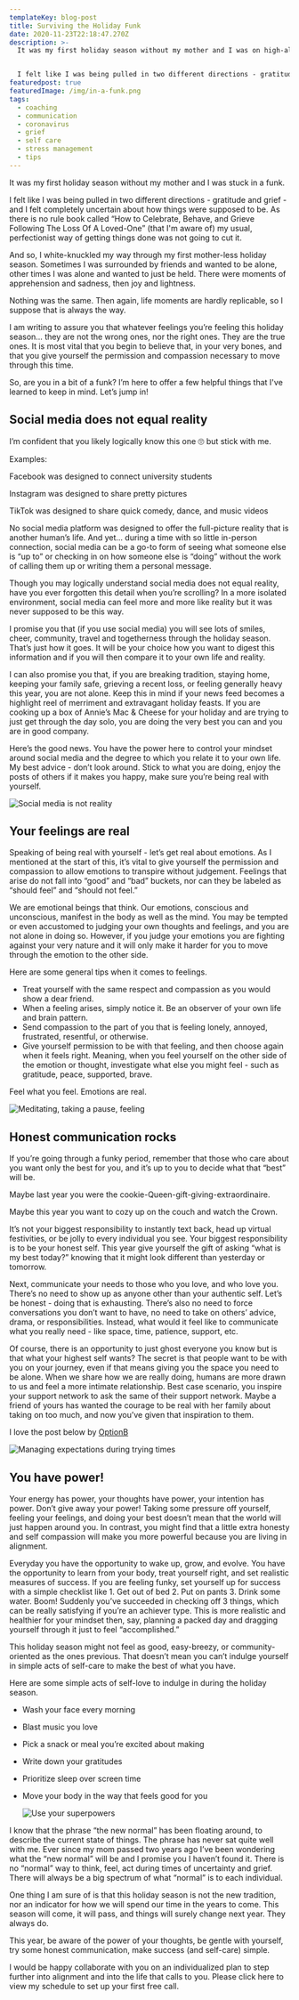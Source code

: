```yaml
---
templateKey: blog-post
title: Surviving the Holiday Funk
date: 2020-11-23T22:18:47.270Z
description: >-
  It was my first holiday season without my mother and I was on high-alert.


  I felt like I was being pulled in two different directions - gratitude and grief - and I felt completely uncertain about how things were supposed to be. As there is no rule book called “How to Celebrate, Behave, and Grieve Following The Loss Of A Loved-One” my usual, perfectionist way of getting things done was not going to cut it.
featuredpost: true
featuredImage: /img/in-a-funk.png
tags:
  - coaching
  - communication
  - coronavirus
  - grief
  - self care
  - stress management
  - tips
---
```

It was my first holiday season without my mother and I was stuck in a funk.

I felt like I was being pulled in two different directions - gratitude and grief - and I felt completely uncertain about how things were supposed to be. As there is no rule book called “How to Celebrate, Behave, and Grieve Following The Loss Of A Loved-One” (that I'm aware of) my usual, perfectionist way of getting things done was not going to cut it.

And so, I white-knuckled my way through my first mother-less holiday season. Sometimes I was surrounded by friends and wanted to be alone, other times I was alone and wanted to just be held. There were moments of apprehension and sadness, then joy and lightness.

Nothing was the same. Then again, life moments are hardly replicable, so I suppose that is always the way.

I am writing to assure you that whatever feelings you’re feeling this holiday season… they are not the wrong ones, nor the right ones. They are the true ones. It is most vital that you begin to believe that, in your very bones, and that you give yourself the permission and compassion necessary to move through this time.

So, are you in a bit of a funk? I’m here to offer a few helpful things that I've learned to keep in mind. Let’s jump in!

## Social media does not equal reality

I’m confident that you likely logically know this one 🙄 but stick with me.

Examples:

Facebook was designed to connect university students

Instagram was designed to share pretty pictures

TikTok was designed to share quick comedy, dance, and music videos

No social media platform was designed to offer the full-picture reality that is another human’s life. And yet… during a time with so little in-person connection, social media can be a go-to form of seeing what someone else is “up to” or checking in on how someone else is “doing” without the work of calling them up or writing them a personal message.

Though you may logically understand social media does not equal reality, have you ever forgotten this detail when you’re scrolling? In a more isolated environment, social media can feel more and more like reality but it was never supposed to be this way.

I promise you that (if you use social media) you will see lots of smiles, cheer, community, travel and togetherness through the holiday season. That’s just how it goes. It will be your choice how you want to digest this information and if you will then compare it to your own life and reality.

I can also promise you that, if you are breaking tradition, staying home, keeping your family safe, grieving a recent loss, or feeling generally heavy this year, you are not alone. Keep this in mind if your news feed becomes a highlight reel of merriment and extravagant holiday feasts. If you are cooking up a box of Annie’s Mac & Cheese for your holiday and are trying to just get through the day solo, you are doing the very best you can and you are in good company.

Here’s the good news. You have the power here to control your mindset around social media and the degree to which you relate it to your own life. My best advice - don’t look around. Stick to what you are doing, enjoy the posts of others if it makes you happy, make sure you’re being real with yourself.

![Social media is not reality](/img/social-media-emotions.png "Social media is not reality")

## Your feelings are real

Speaking of being real with yourself - let’s get real about emotions. As I mentioned at the start of this, it’s vital to give yourself the permission and compassion to allow emotions to transpire without judgement. Feelings that arise do not fall into “good” and “bad” buckets, nor can they be labeled as “should feel” and “should not feel.”

We are emotional beings that think. Our emotions, conscious and unconscious, manifest in the body as well as the mind. You may be tempted or even accustomed to judging your own thoughts and feelings, and you are not alone in doing so. However, if you judge your emotions you are fighting against your very nature and it will only make it harder for you to move through the emotion to the other side.

Here are some general tips when it comes to feelings.

* Treat yourself with the same respect and compassion as you would show a dear friend.
* When a feeling arises, simply notice it. Be an observer of your own life and brain pattern.
* Send compassion to the part of you that is feeling lonely, annoyed, frustrated, resentful, or otherwise.
* Give yourself permission to be with that feeling, and then choose again when it feels right. Meaning, when you feel yourself on the other side of the emotion or thought, investigate what else you might feel - such as gratitude, peace, supported, brave.

Feel what you feel. Emotions are real.

![Meditating, taking a pause, feeling](/img/feel-your-feelings.png "Take a moment to feel your feelings")

## Honest communication rocks

If you’re going through a funky period, remember that those who care about you want only the best for you, and it’s up to you to decide what that “best” will be.

Maybe last year you were the cookie-Queen-gift-giving-extraordinaire.

Maybe this year you want to cozy up on the couch and watch the Crown.

It’s not your biggest responsibility to instantly text back, head up virtual festivities, or be jolly to every individual you see. Your biggest responsibility is to be your honest self. This year give yourself the gift of asking “what is my best today?” knowing that it might look different than yesterday or tomorrow.

Next, communicate your needs to those who you love, and who love you. There’s no need to show up as anyone other than your authentic self. Let’s be honest - doing that is exhausting. There’s also no need to force conversations you don’t want to have, no need to take on others’ advice, drama, or responsibilities. Instead, what would it feel like to communicate what you really need - like space, time, patience, support, etc.

Of course, there is an opportunity to just ghost everyone you know but is that what your highest self wants? The secret is that people want to be with you on your journey, even if that means giving you the space you need to be alone. When we share how we are really doing, humans are more drawn to us and feel a more intimate relationship. Best case scenario, you inspire your support network to ask the same of their support network. Maybe a friend of yours has wanted the courage to be real with her family about taking on too much, and now you’ve given that inspiration to them.

I love the post below by [OptionB](https://optionb.org/)

![Managing expectations during trying times](/img/option-b-communicate-expectations.png "Managing and communicating expectations during trying times")

## You have power!

Your energy has power, your thoughts have power, your intention has power. Don’t give away your power! Taking some pressure off yourself, feeling your feelings, and doing your best doesn’t mean that the world will just happen around you. In contrast, you might find that a little extra honesty and self compassion will make you more powerful because you are living in alignment.

Everyday you have the opportunity to wake up, grow, and evolve. You have the opportunity to learn from your body, treat yourself right, and set realistic measures of success. If you are feeling funky, set yourself up for success with a simple checklist like 1. Get out of bed 2. Put on pants 3. Drink some water. Boom! Suddenly you’ve succeeded in checking off 3 things, which can be really satisfying if you’re an achiever type. This is more realistic and healthier for your mindset then, say, planning a packed day and dragging yourself through it just to feel “accomplished.”

This holiday season might not feel as good, easy-breezy, or community-oriented as the ones previous. That doesn’t mean you can’t indulge yourself in simple acts of self-care to make the best of what you have.

Here are some simple acts of self-love to indulge in during the holiday season.

* Wash your face every morning
* Blast music you love
* Pick a snack or meal you’re excited about making
* Write down your gratitudes
* Prioritize sleep over screen time
* Move your body in the way that feels good for you

  ![Use your superpowers](/img/manage-your-mindset-covid.png "You have the power!")

I know that the phrase “the new normal” has been floating around, to describe the current state of things. The phrase has never sat quite well with me. Ever since my mom passed two years ago I’ve been wondering what the “new normal” will be and I promise you I haven’t found it. There is no “normal” way to think, feel, act during times of uncertainty and grief. There will always be a big spectrum of what “normal” is to each individual.

One thing I am sure of is that this holiday season is not the new tradition, nor an indicator for how we will spend our time in the years to come. This season will come, it will pass, and things will surely change next year. They always do.

This year, be aware of the power of your thoughts, be gentle with yourself, try some honest communication, make success (and self-care) simple.

I would be happy collaborate with you on an individualized plan to step further into alignment and into the life that calls to you. Please click here to view my schedule to set up your first free call.